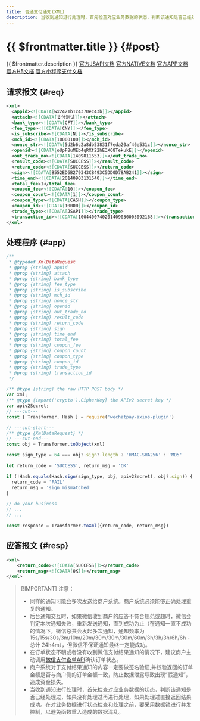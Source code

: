 ```yaml
---
title: 普通支付通知(XML)
description: 当收到通知进行处理时，首先检查对应业务数据的状态，判断该通知是否已经处理过，如果没有处理过再进行处理，如果处理过直接返回结果成功。
---
```


# {{ $frontmatter.title }} {#post}

{{ $frontmatter.description }} [官方JSAPI文档](https://pay.weixin.qq.com/wiki/doc/api/jsapi.php?chapter=9_7&index=8) [官方NATIVE文档](https://pay.weixin.qq.com/wiki/doc/api/native.php?chapter=9_7&index=8) [官方APP文档](https://pay.weixin.qq.com/wiki/doc/api/app/app.php?chapter=9_7&index=3) [官方H5文档](https://pay.weixin.qq.com/wiki/doc/api/H5.php?chapter=9_3&index=8) [官方小程序支付文档](https://pay.weixin.qq.com/wiki/doc/api/wxa/wxa_api.php?chapter=9_7&index=8)

## 请求报文 {#req}

```xml
<xml>
  <appid><![CDATA[wx2421b1c4370ec43b]]></appid>
  <attach><![CDATA[支付测试]]></attach>
  <bank_type><![CDATA[CFT]]></bank_type>
  <fee_type><![CDATA[CNY]]></fee_type>
  <is_subscribe><![CDATA[N]]></is_subscribe>
  <mch_id><![CDATA[10000100]]></mch_id>
  <nonce_str><![CDATA[5d2b6c2a8db53831f7eda20af46e531c]]></nonce_str>
  <openid><![CDATA[oUpF8uMEb4qRXf22hE3X68TekukE]]></openid>
  <out_trade_no><![CDATA[1409811653]]></out_trade_no>
  <result_code><![CDATA[SUCCESS]]></result_code>
  <return_code><![CDATA[SUCCESS]]></return_code>
  <sign><![CDATA[B552ED6B279343CB493C5DD0D78AB241]]></sign>
  <time_end><![CDATA[20140903131540]]></time_end>
  <total_fee>1</total_fee>
  <coupon_fee><![CDATA[10]]></coupon_fee>
  <coupon_count><![CDATA[1]]></coupon_count>
  <coupon_type><![CDATA[CASH]]></coupon_type>
  <coupon_id><![CDATA[10000]]></coupon_id>
  <trade_type><![CDATA[JSAPI]]></trade_type>
  <transaction_id><![CDATA[1004400740201409030005092168]]></transaction_id>
</xml>
```

## 处理程序 {#app}

```js twoslash
/**
 * @typedef XmlDataRequest
 * @prop {string} appid
 * @prop {string} attach
 * @prop {string} bank_type
 * @prop {string} fee_type
 * @prop {string} is_subscribe
 * @prop {string} mch_id
 * @prop {string} nonce_str
 * @prop {string} openid
 * @prop {string} out_trade_no
 * @prop {string} result_code
 * @prop {string} return_code
 * @prop {string} sign
 * @prop {string} time_end
 * @prop {string} total_fee
 * @prop {string} coupon_fee
 * @prop {string} coupon_count
 * @prop {string} coupon_type
 * @prop {string} coupon_id
 * @prop {string} trade_type
 * @prop {string} transaction_id
 */

/** @type {string} the raw HTTP POST body */
var xml;
/** @type {import('crypto').CipherKey} the APIv2 secret key */
var apiv2Secret;
// ---cut---
const { Transformer, Hash } = require('wechatpay-axios-plugin')

// ---cut-start---
/** @type {XmlDataRequest} */
// ---cut-end---
const obj = Transformer.toObject(xml)

const sign_type = 64 === obj?.sign?.length ? 'HMAC-SHA256' : 'MD5'

let return_code = 'SUCCESS', return_msg = 'OK'

if (!Hash.equals(Hash.sign(sign_type, obj, apiv2Secret), obj?.sign)) {
  return_code = 'FAIL'
  return_msg = 'sign mismatched'
}

// do your business
// ...
// ...

const response = Transformer.toXml({return_code, return_msg})
```

## 应答报文 {#resp}

```xml
<xml>
    <return_code><![CDATA[SUCCESS]]></return_code>
    <return_msg><![CDATA[OK]]></return_msg>
</xml>
```

> [!IMPORTANT] 注意：
> - 同样的通知可能会多次发送给商户系统。商户系统必须能够正确处理重复的通知。
> - 后台通知交互时，如果微信收到商户的应答不符合规范或超时，微信会判定本次通知失败，重新发送通知，直到成功为止（在通知一直不成功的情况下，微信总共会发起多次通知，通知频率为15s/15s/30s/3m/10m/20m/30m/30m/30m/60m/3h/3h/3h/6h/6h - 总计 24h4m），但微信不保证通知最终一定能成功。
> - 在订单状态不明或者没有收到微信支付结果通知的情况下，建议商户主动调用[微信支付查单API](/openapi/v2/pay/orderquery)确认订单状态。
> - 商户系统对于支付结果通知的内容一定要做签名验证,并校验返回的订单金额是否与商户侧的订单金额一致，防止数据泄露导致出现“假通知”，造成资金损失。
> - 当收到通知进行处理时，首先检查对应业务数据的状态，判断该通知是否已经处理过，如果没有处理过再进行处理，如果处理过直接返回结果成功。在对业务数据进行状态检查和处理之前，要采用数据锁进行并发控制，以避免函数重入造成的数据混乱。
